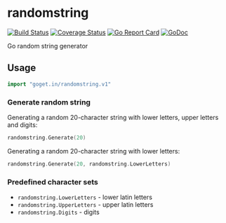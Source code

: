 # randomstring

[![Build Status](https://travis-ci.org/tomi77/go-stringgen.svg?branch=master)](https://travis-ci.org/tomi77/go-stringgen)
[![Coverage Status](https://coveralls.io/repos/github/tomi77/go-stringgen/badge.svg?branch=master)](https://coveralls.io/github/tomi77/go-stringgen?branch=master)
[![Go Report Card](https://goreportcard.com/badge/github.com/tomi77/go-stringgen)](https://goreportcard.com/report/github.com/tomi77/go-stringgen)
[![GoDoc](https://godoc.org/github.com/tomi77/go-stringgen?status.svg)](https://godoc.org/github.com/tomi77/go-stringgen)

Go random string generator

## Usage

~~~go
import "goget.in/randomstring.v1"
~~~

### Generate random string

Generating a random 20-character string with lower letters, upper letters and digits:

~~~go
randomstring.Generate(20)
~~~

Generating a random 20-character string with lower letters:

~~~go
randomstring.Generate(20, randomstring.LowerLetters)
~~~

### Predefined character sets

* ``randomstring.LowerLetters`` - lower latin letters
* ``randomstring.UpperLetters`` - upper latin letters
* ``randomstring.Digits`` - digits
